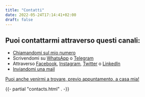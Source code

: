 ```yaml
---
title: "Contatti"
date: 2022-05-24T17:14:41+02:00
draft: false
---
```


Puoi contattarmi attraverso questi canali:
------------------------------------------

* [Chiamandomi sul mio numero](tel:+393317438243)
* Scrivendomi su [WhatsApp](https://wa.me/393317438243) o [Telegram](https://t.me/nickciava98)
* Attraverso [Facebook](https://www.facebook.com/nciavarellait), [Instagram](https://www.instagram.com/niccolo.ciavarella), [Twitter](https://www.twitter.com/nickciava98) o [LinkedIn](https://www.linkedin.com/in/nickciava98)
* [Inviandomi una mail](mailto:niccolo.ciavarella@email.com)

[Puoi anche venirmi a trovare, previo appuntamento, a casa mia!](https://goo.gl/maps/VtGP3vzKpfs1mSwZ7)

<!-- contacts -->
{{- partial "contacts.html" . -}}

